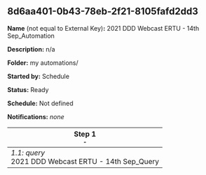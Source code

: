 ## 8d6aa401-0b43-78eb-2f21-8105fafd2dd3

**Name** (not equal to External Key)**:** 2021 DDD Webcast ERTU - 14th Sep_Automation

**Description:** n/a

**Folder:** my automations/

**Started by:** Schedule

**Status:** Ready

**Schedule:** Not defined

**Notifications:** _none_


| Step 1<br>_<small>-</small>_ |
| --- |
| _1.1: query_<br>2021 DDD Webcast ERTU - 14th Sep_Query |
